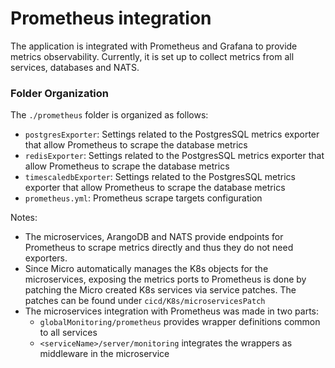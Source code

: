 # Prometheus integration


The application is integrated with Prometheus and Grafana to provide metrics observability.
Currently, it is set up to collect metrics from all services, databases and NATS.

### Folder Organization

The `./prometheus` folder is organized as follows:

- `postgresExporter`: Settings related to the PostgresSQL metrics exporter that allow Prometheus to scrape the database metrics
- `redisExporter`: Settings related to the PostgresSQL metrics exporter that allow Prometheus to scrape the database metrics
- `timescaledbExporter`: Settings related to the PostgresSQL metrics exporter that allow Prometheus to scrape the database metrics
- `prometheus.yml`: Prometheus scrape targets configuration

Notes:
- The microservices, ArangoDB and NATS provide endpoints for Prometheus to scrape metrics directly and thus they do not need exporters.
- Since Micro automatically manages the K8s objects for the microservices,
exposing the metrics ports to Prometheus is done by patching the Micro created K8s services via service patches. 
The patches can be found under `cicd/K8s/microservicesPatch`
- The microservices integration with Prometheus was made in two parts: 
    - `globalMonitoring/prometheus` provides wrapper definitions common to all services
    - `<serviceName>/server/monitoring` integrates the wrappers as middleware in the microservice